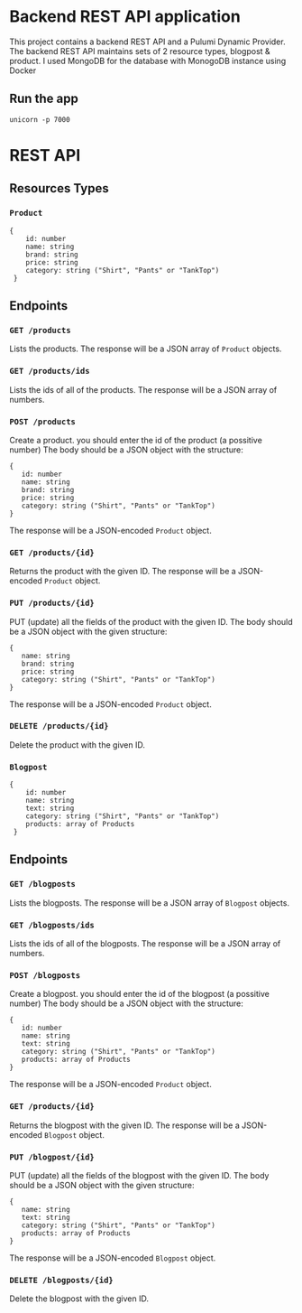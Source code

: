 # Backend REST API application

This project contains a backend REST API and a Pulumi Dynamic Provider. 
The backend REST API maintains sets of 2 resource types, blogpost & product.
I used MongoDB for the database with MonogoDB instance using Docker  

## Run the app

    unicorn -p 7000

# REST API

## Resources Types

### `Product`

```
{
    id: number
    name: string
    brand: string
    price: string
    category: string ("Shirt", "Pants" or "TankTop")
 }
 ```

## Endpoints

### `GET /products`

Lists the products.  The response will be a JSON array of `Product` objects.

### `GET /products/ids`

Lists the ids of all of the products.  The response will be a JSON array of numbers.

### `POST /products`

Create a product. you should enter the id of the product (a possitive number) 
The body should be a JSON object with the structure:
 
 ```
 {
    id: number
    name: string
    brand: string
    price: string
    category: string ("Shirt", "Pants" or "TankTop")
 }
 ```

 The response will be a JSON-encoded `Product` object.

### `GET /products/{id}`

Returns the product with the given ID.   The response will be a JSON-encoded `Product` object.

### `PUT /products/{id}`

PUT (update) all the fields of the product with the given ID.  The body should be a JSON object with the given structure:
 
 ```
 {
    name: string
    brand: string
    price: string
    category: string ("Shirt", "Pants" or "TankTop")
 }
 ```

 The response will be a JSON-encoded `Product` object.

### `DELETE /products/{id}`

Delete the product with the given ID.


### `Blogpost`

```
{
    id: number
    name: string
    text: string
    category: string ("Shirt", "Pants" or "TankTop")
    products: array of Products
 }
 ```

## Endpoints

### `GET /blogposts`

Lists the blogposts.  The response will be a JSON array of `Blogpost` objects.

### `GET /blogposts/ids`

Lists the ids of all of the blogposts.  The response will be a JSON array of numbers.

### `POST /blogposts`

Create a blogpost. you should enter the id of the blogpost (a possitive number) 
The body should be a JSON object with the structure:
 
 ```
 {
    id: number
    name: string
    text: string
    category: string ("Shirt", "Pants" or "TankTop")
    products: array of Products
 }
 ```

 The response will be a JSON-encoded `Product` object.

### `GET /products/{id}`

Returns the blogpost with the given ID.   The response will be a JSON-encoded `Blogpost` object.

### `PUT /blogpost/{id}`

PUT (update) all the fields of the blogpost with the given ID.  The body should be a JSON object with the given structure:
 
 ```
 {
    name: string
    text: string
    category: string ("Shirt", "Pants" or "TankTop")
    products: array of Products
 }
 ```

 The response will be a JSON-encoded `Blogpost` object.

### `DELETE /blogposts/{id}`

Delete the blogpost with the given ID.

